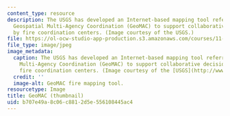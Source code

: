 ```yaml
---
content_type: resource
description: The USGS has developed an Internet-based mapping tool referred to as
  Geospatial Multi-Agency Coordination (GeoMAC) to support collaborative decision-making
  by fire coordination centers. (Image courtesy of the USGS.)
file: https://ol-ocw-studio-app-production.s3.amazonaws.com/courses/11-375-role-of-science-and-scientists-in-collaborative-approaches-to-environmental-policymaking-spring-2006/b707e49a8c06c8812d5e556108445ac4_11-375s06-th.jpg
file_type: image/jpeg
image_metadata:
  caption: The USGS has developed an Internet-based mapping tool referred to as Geospatial
    Multi-Agency Coordination (GeoMAC) to support collaborative decision-making by
    fire coordination centers. (Image courtesy of the [USGS](http://www.usgs.gov/).)
  credit: ''
  image-alt: GeoMAC fire mapping tool.
resourcetype: Image
title: GeoMAC (thumbnail)
uid: b707e49a-8c06-c881-2d5e-556108445ac4
---
```

